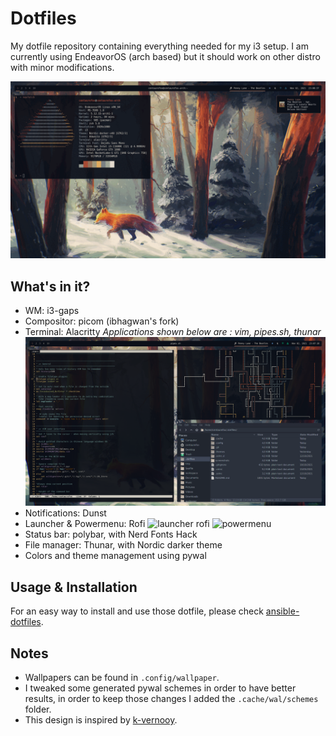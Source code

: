 # Dotfiles

My dotfile repository containing everything needed for my i3 setup. I am currently using EndeavorOS (arch based) but it should work on other distro with minor modifications.

![Desktop gif](screenshots/overview.gif)


## What's in it?

- WM: i3-gaps
- Compositor: picom (ibhagwan's fork)
- Terminal: Alacritty  *Applications shown below are : vim, pipes.sh, thunar*
![launcher rofi](screenshots/terminal.png)
- Notifications: Dunst
- Launcher & Powermenu: Rofi
![launcher rofi](screenshots/rofi.png)
![powermenu](screenshots/powermenu.png)
- Status bar: polybar, with Nerd Fonts Hack
- File manager: Thunar, with Nordic darker theme
- Colors and theme management using pywal

## Usage & Installation

For an easy way to install and use those dotfile, please check [ansible-dotfiles](https://github.com/BaptisteBdn/ansible-dotfiles).

## Notes
- Wallpapers can be found in `.config/wallpaper`.
- I tweaked some generated pywal schemes in order to have better results, in order to keep those changes I added the `.cache/wal/schemes` folder.
- This design is inspired by [k-vernooy](https://github.com/k-vernooy/dotfiles).
